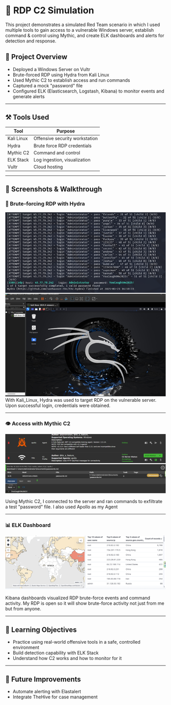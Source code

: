 # 🔐 RDP C2 Simulation

This project demonstrates a simulated Red Team scenario in which I used multiple tools to gain access to a vulnerable Windows server, establish command & control using Mythic, and create ELK dashboards and alerts for detection and response.

## 🧠 Project Overview

- Deployed a Windows Server on Vultr
- Brute-forced RDP using Hydra from Kali Linux
- Used Mythic C2 to establish access and run commands
- Captured a mock "password" file
- Configured ELK (Elasticsearch, Logstash, Kibana) to monitor events and generate alerts

---

## ⚒️ Tools Used

| Tool          | Purpose                         |
|---------------|---------------------------------|
| Kali Linux    | Offensive security workstation  |
| Hydra         | Brute force RDP credentials     |
| Mythic C2     | Command and control             |
| ELK Stack     | Log ingestion, visualization    |
| Vultr         | Cloud hosting                   |

---

## 📸 Screenshots & Walkthrough

### 🔑 Brute-forcing RDP with Hydra
![Hydra Command](https://github.com/mbergin123/mbergin123/raw/main/images/image1.png)
![Kali-Linux](https://github.com/mbergin123/mbergin123/raw/main/images/image16.png)
With Kali_Linux, Hydra was used to target RDP on the vulnerable server. Upon successful login, credentials were obtained.

---

### 👁️ Access with Mythic C2
![Mythic Execution](https://github.com/mbergin123/mbergin123/raw/main/images/image2.png)
![Mythic Execution 2](https://github.com/mbergin123/mbergin123/raw/main/images/image17.png)

Using Mythic C2, I connected to the server and ran commands to exfiltrate a test "password" file. I also used Apollo as my Agent

---

### 📊 ELK Dashboard
![Elastic Dashboard](https://github.com/mbergin123/mbergin123/raw/main/images/dashboard.copy.png)



Kibana dashboards visualized RDP brute-force events and command activity. My RDP is open so it will show brute-force activity not just from me but from anyone.

---

## 🎯 Learning Objectives

- Practice using real-world offensive tools in a safe, controlled environment
- Build detection capability with ELK Stack
- Understand how C2 works and how to monitor for it

---

## 🚀 Future Improvements

- Automate alerting with Elastalert
- Integrate TheHive for case management

